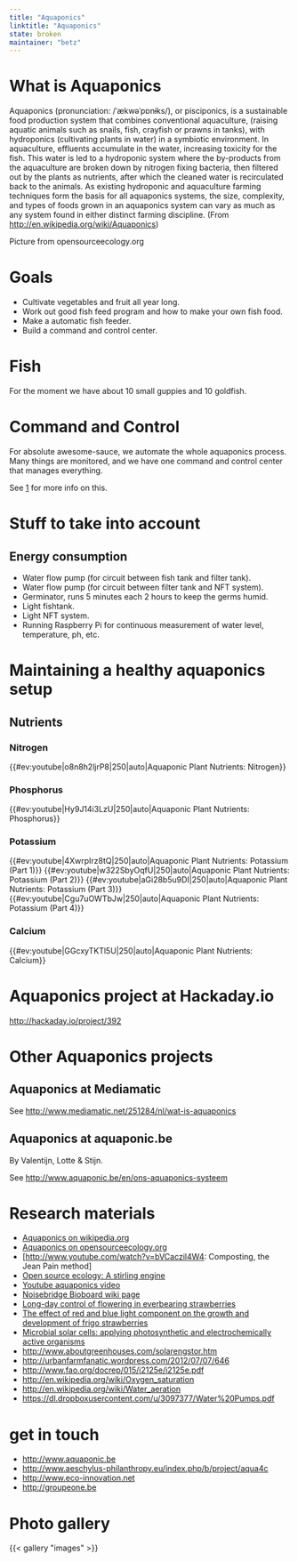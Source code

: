 ```yaml
---
title: "Aquaponics"
linktitle: "Aquaponics"
state: broken
maintainer: "betz"
---
```


# What is Aquaponics

Aquaponics (pronunciation: /ˈækwəˈpɒnɨks/), or pisciponics, is a
sustainable food production system that combines conventional
aquaculture, (raising aquatic animals such as snails, fish, crayfish or
prawns in tanks), with hydroponics (cultivating plants in water) in a
symbiotic environment. In aquaculture, effluents accumulate in the
water, increasing toxicity for the fish. This water is led to a
hydroponic system where the by-products from the aquaculture are broken
down by nitrogen fixing bacteria, then filtered out by the plants as
nutrients, after which the cleaned water is recirculated back to the
animals. As existing hydroponic and aquaculture farming techniques form
the basis for all aquaponics systems, the size, complexity, and types of
foods grown in an aquaponics system can vary as much as any system found
in either distinct farming discipline. (From
<http://en.wikipedia.org/wiki/Aquaponics>)

Picture from opensourceecology.org

# Goals

  - Cultivate vegetables and fruit all year long.
  - Work out good fish feed program and how to make your own fish food.
  - Make a automatic fish feeder.
  - Build a command and control center.

# Fish

For the moment we have about 10 small guppies and 10 goldfish.

# Command and Control

For absolute awesome-sauce, we automate the whole aquaponics process.
Many things are monitored, and we have one command and control center
that manages everything.

See [1](http://hackerspace.be/Aquaponics/command-and-control) for more
info on this.

# Stuff to take into account

## Energy consumption

  - Water flow pump (for circuit between fish tank and filter tank).
  - Water flow pump (for circuit between filter tank and NFT system).
  - Germinator, runs 5 minutes each 2 hours to keep the germs humid.
  - Light fishtank.
  - Light NFT system.
  - Running Raspberry Pi for continuous measurement of water level,
    temperature, ph, etc.

# Maintaining a healthy aquaponics setup

## Nutrients

### Nitrogen

{{\#ev:youtube|o8n8h2ljrP8|250|auto|Aquaponic Plant Nutrients:
Nitrogen}}

### Phosphorus

{{\#ev:youtube|Hy9J14i3LzU|250|auto|Aquaponic Plant Nutrients:
Phosphorus}}

### Potassium

{{\#ev:youtube|4XwrpIrz8tQ|250|auto|Aquaponic Plant Nutrients: Potassium
(Part 1)}} {{\#ev:youtube|w322SbyOqfU|250|auto|Aquaponic Plant
Nutrients: Potassium (Part 2)}}
{{\#ev:youtube|aGi28b5u9DI|250|auto|Aquaponic Plant Nutrients: Potassium
(Part 3)}} {{\#ev:youtube|Cgu7uOWTbJw|250|auto|Aquaponic Plant
Nutrients: Potassium (Part 4)}}

### Calcium

{{\#ev:youtube|GGcxyTKTl5U|250|auto|Aquaponic Plant Nutrients: Calcium}}

# Aquaponics project at Hackaday.io

<http://hackaday.io/project/392>

# Other Aquaponics projects

## Aquaponics at Mediamatic

See <http://www.mediamatic.net/251284/nl/wat-is-aquaponics>

## Aquaponics at aquaponic.be

By Valentijn, Lotte & Stijn.

See <http://www.aquaponic.be/en/ons-aquaponics-systeem>

# Research materials

  - [Aquaponics on
    wikipedia.org](http://en.wikipedia.org/wiki/Aquaponics)
  - [Aquaponics on
    opensourceecology.org](http://opensourceecology.org/wiki/Aquaponics)
  - \[<http://www.youtube.com/watch?v=bVCaczil4W4>: Composting, the Jean
    Pain method\]
  - [Open source ecology: A stirling
    engine](http://opensourceecology.org/wiki/Stirling_Engine)
  - [Youtube aquaponics
    video](http://www.youtube.com/watch?v=VBspR2p0YYM)
  - [Noisebridge Bioboard wiki
    page](https://www.noisebridge.net/wiki/BioBoard)
  - [Long-day control of flowering in everbearing
    strawberries](http://www.bioforsk.no/ikbViewer/Content/31912/S%C3%B8nsteby%26HeideJHSB-07%2082\(6\)875-884.pdf)
  - [The effect of red and blue light component on the growth and
    development of frigo
    strawberries](http://www.lzi.lt/tomai/97\(2\)tomas/97_2_tomas_str11.pdf)
  - [Microbial solar cells: applying photosynthetic and
    electrochemically active
    organisms](http://www.bio.uni-kl.de/fileadmin/agneuhaus/Lehre/Vorlesung_Insights/strik_et_al_trend_biot_2012_29_41.pdf)
  - <http://www.aboutgreenhouses.com/solarengstor.htm>
  - <http://urbanfarmfanatic.wordpress.com/2012/07/07/646>
  - <http://www.fao.org/docrep/015/i2125e/i2125e.pdf>
  - <http://en.wikipedia.org/wiki/Oxygen_saturation>
  - <http://en.wikipedia.org/wiki/Water_aeration>
  - <https://dl.dropboxusercontent.com/u/3097377/Water%20Pumps.pdf>

# get in touch

  - <http://www.aquaponic.be>
  - <http://www.aeschylus-philanthropy.eu/index.php/b/project/aqua4c>
  - <http://www.eco-innovation.net>
  - <http://groupeone.be>

# Photo gallery
{{< gallery "images" >}}
